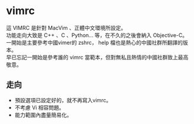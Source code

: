 vimrc
=====

這 VIMRC 是針對 MacVim 、正體中文環境所設定。     
功能走向大致是 C++ 、C 、Python... 等，在不久的之後會納入 Objective-C。     
一開始是主要參考中國vimer的 zshrc， help 檔也是熱心的中國社群所翻譯的版本。    
早已忘記一開始是參考誰的 vimrc 當範本，但對無私且熱情的中國社群致上最高敬意。   

走向 
----
- 預設選項已設定好的，就不再寫入vimrc。
- 不考慮 Vi 相容問題。 
- 能力範圍內盡量簡易化。

